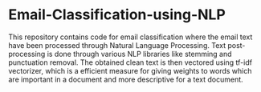 # Email-Classification-using-NLP
This repository contains code for email classification where the email text have been processed through Natural Language Processing.  Text post-processing is done through various NLP libraries like stemming and punctuation removal. The obtained clean text is then vectored using tf-idf vectorizer, which is a efficient measure for giving weights to words which are important in a document and more descriptive for a text document. 
